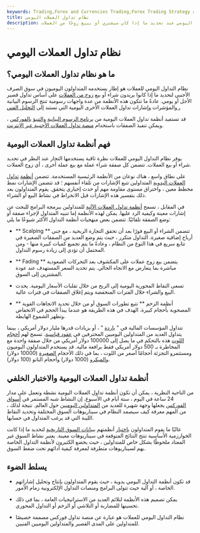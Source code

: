 ```yaml
---
keywords: Trading,Forex and Currencies Trading,Forex Trading Strategy and Education,Strategy and Education
title: نظام تداول العملات اليومي
description: نظام التداول اليومي للعملات هو مجموعة من الإرشادات التي يستشيرها متداول العملات الأجنبية اليومي عند تحديد ما إذا كان سيشتري أو يبيع زوجًا من العملات.
---
```


# نظام تداول العملات اليومي
## ما هو نظام تداول العملات اليومي؟

نظام التداول اليومي للعملات هو إطار يستخدمه المتداولون اليوميون في سوق الصرف الأجنبي لتحديد ما إذا كانوا يريدون شراء أو بيع [زوج من العملات](/currencypair) على أساس تداول قصير الأجل أو يومي. عادةً ما تتكون هذه الأنظمة من عدة واجهات رسومية تنتج الرسوم البيانية والمؤشرات وإشارات تداول العملات الأخرى اليومية التي تستند إلى [التحليل الفني ،](/technicalanalysis)

قد تستفيد أنظمة تداول العملات اليومية من [برنامج الرسوم البيانية](/forex-charting-software) [والتنبؤ بالفوركس](/forex-forecast-and-forecasting-software) ، ويمكن تنفيذ الصفقات باستخدام [منصة تداول العملات الأجنبية عبر الإنترنت](/currency-trading-platforms).

## فهم أنظمة تداول العملات اليومية

يوفر نظام التداول اليومي للعملات نظرة ثاقبة يستخدمها التجار عند النظر في تحديد شراء أو بيع العملات. تتضمن كل صفقة شراء عملة مع بيع عملة أخرى ، أي زوج العملات.

على نطاق واسع ، هناك نوعان من الأنظمة الرئيسية المستخدمة. تتضمن [أنظمة](/manual-trading) [تداول العملات اليدوية](/manual-trading) المتداولين تتبع الإشارات من تلقاء أنفسهم ؛ قد تتضمن الإشارات نمط مخطط معين ، واختراق مستوى مقاومة مهم أو حدث إخباري يتحقق. يقوم المتداولون بعد ذلك بتفسير هذه الإشارات قبل الانخراط في نشاط البيع أو الشراء.

في المقابل ، تسمح [أنظمة تداول العملات الآلية](/forex-trading-robot) للمتداولين ببرمجة البرامج للبحث عن إشارات معينة وكيفية الرد عليها. يمكن لهذه الأنظمة إما تنبيه المتداول لإجراء صفقة أو وضع الصفقة تلقائيًا. تتضمن بعض منهجيات أنظمة التداول الأكثر شيوعًا ما يلي:

- ** Scalping ** تتضمن الشراء أو البيع فورًا بعد أن تحقق التجارة الربحية ، مع جني أرباح إضافية صغيرة. التداول متكرر ، حيث يتم وضع العديد من الصفقات الصغيرة في تتابع سريع في هذا النوع من النظام ، وعادةً ما يتم تجميع كميات كبيرة منها - ومن المحتمل أن تؤدي إلى زيادة رسوم التداول.

- ** Fading ** يتضمن بيع زوج عملات على المكشوف بعد التحركات الصعودية مباشرة بما يتعارض مع الاتجاه الحالي. يتم تحديد السعر المستهدف عند عودة المشترين إلى السوق.

- تسعى النقاط المحورية اليومية إلى الربح من خلال تقلبات الأسعار اليومية. يحدث البيع والشراء خلال الفترات المنخفضة ويتم إغلاق الصفقات في فترات عالية.

- ** أنظمة الزخم ** تتبع تطورات السوق أو من خلال تحديد الاتجاهات القوية المصحوبة بأحجام كبيرة. الهدف في هذه الطريقة هو عندما يبدأ الحجم في الانخفاض وتظهر الشموع الهابطة.

تتداول المؤسسات المالية في " [ياردة](/yard) " ، أو بزيادات قدرها مليار دولار أمريكي ، بينما يتداول العديد من المتداولين اليوميين المحترفين في [عقود قياسية](/standard-lot). تسمح لهم [أحجام اللوت](/lot) هذه بالتحكم في ما يصل إلى 100000 دولار أمريكي من خلال صفقة واحدة مع المخاطرة بـ 500 دولار أمريكي فقط برافعة مالية. قد يستخدم المتداولون اليوميون ومستثمرو التجزئة أحجامًا أصغر من اللوت ، بما في ذلك الأحجام [الصغيرة](/mini-lot) (10000 دولار) [والميكرو](/micro-lot) (1000 دولار) وأحجام النانو (100 دولار).

## أنظمة تداول العملات اليومية والاختبار الخلفي

من الناحية النظرية ، يمكن أن تكون أنظمة تداول العملات اليومية نشطة وتعمل على مدار 24 ساعة في اليوم ، ستة أيام في الأسبوع. إن النشاط شبه المستمر في [أسواق الفوركس](/forex-market) يجعلها وجهة شهيرة للعديد من [المتداولين اليوميين](/daytrader) حول العالم. نتيجة لذلك ، من المهم معرفة كيف سيصمد النظام في سيناريوهات السوق المختلفة وتحديد النقاط اللينة التي قد يرغب المتداول في حسابها.

غالبًا ما يقوم المتداولون [باختبار](/backtesting) أنظمتهم [ببيانات السوق التاريخية](/historical-returns) لتحديد ما إذا كانت الخوارزمية الأساسية تنتج النتائج المتوقعة في سيناريوهات معينة. يعتبر نشاط السوق غير المعتاد ملحوظًا بشكل خاص للمتداولين ، حيث يخضع الكثيرون لأنظمة التداول الخاصة بهم لسيناريوهات متطرفة لمعرفة كيفية أدائهم تحت ضغط السوق.

## يسلط الضوء

- قد تكون أنظمة التداول اليومي يدوية ، حيث يقوم المتداولون بإنتاج وتحليل إشاراتهم الخاصة ، أو آلية حيث تتولى البرامج ومنصات التداول الإلكترونية زمام الأمور.

- يمكن تصميم هذه الأنظمة لتلائم العديد من الاستراتيجيات العامة ، بما في ذلك تحسينها للمضاربة أو التلاشي أو الزخم أو التداول المحوري.

- نظام التداول اليومي للعملات هو عبارة عن منصة تداول فوركس مصممة خصيصًا للمتداولين على المدى القصير والمتداولين اليوميين الفنيين.

